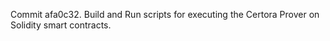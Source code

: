 Commit afa0c32.                    Build and Run scripts for executing the Certora Prover on Solidity smart contracts.